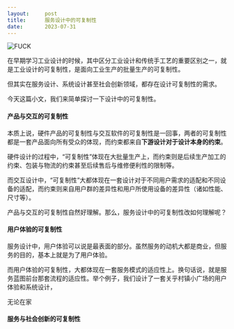 ```yaml
---
layout:     post
title:      服务设计中的可复制性
date:       2023-07-31
---
```

![FUCK](/images/202307/2307karing.png)

在早期学习工业设计的时候，其中区分工业设计和传统手工艺的重要区别之一，就是工业设计的可复制性，是面向工业生产的批量生产的可复制性。

但其实在服务设计、系统设计甚至社会创新领域，都存在设计可复制性的需求。

今天这篇小文，我们来简单探讨一下设计中的可复制性。

#### 产品与交互的可复制性


本质上说，硬件产品的可复制性与交互软件的可复制性是一回事，两者的可复制性都是一套产品面向所有受众的体现，而约束都来自**下游设计对于设计本身的约束**。

硬件设计的过程中，“可复制性”体现在大批量生产上，而约束则是后续生产加工的约束、包装与物流的约束甚至后续售后与维修便利性的限制等。

而交互设计中，“可复制性”大都体现在一套设计对于不同用户需求的适配和不同设备的适配，而约束则来自用户群的差异性和用户所使用设备的差异性（诸如性能、尺寸等）。

产品与交互的可复制性自然好理解。那么，服务设计中的可复制性改如何理解呢？




#### 用户体验的可复制性


服务设计中，用户体验可以说是最表面的部分。虽然服务的动机大都是商业，但服务的目的，基本上就是为了用户体验。

而用户体验的可复制性，大都体现在一套服务模式的适应性上。换句话说，就是服务蓝图前台那套流程的适应性。举个例子，我们设计了一套关乎村镇小广场的用户体验和系统设计，





无论在家

#### 服务与社会创新的可复制性

